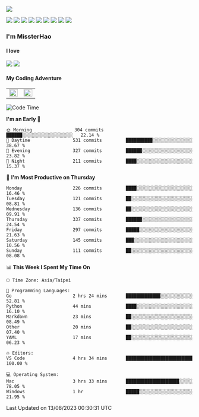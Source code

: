 ![](https://komarev.com/ghpvc/?username=MissterHao&color=ff69b4)

[![](https://img.shields.io/badge/Amazon%20AWS-%23232F3E?logo=amazon-aws&logoColor=white&style=for-the-badge)](https://aws.amazon.com/)
[![](https://img.shields.io/badge/Python-3776AB?style=for-the-badge&logo=python&logoColor=white)](https://www.djangoproject.com/)
[![](https://img.shields.io/badge/Django-092E20?style=for-the-badge&logo=django&logoColor=white)](https://www.python.org/)
[![](https://img.shields.io/badge/Rust-%23EB6400?style=for-the-badge&logo=rust&logoColor=white)](https://www.python.org/)
[![](https://img.shields.io/badge/Flask-23232F3E?style=for-the-badge&logo=flask&logoColor=white)](https://flask.palletsprojects.com/en/2.1.x/)
[![](https://img.shields.io/badge/go-%2300ADD8.svg?&style=for-the-badge&logo=go&logoColor=white)](https://golang.org/)
[![](https://img.shields.io/badge/javascript-%23F7DF1E.svg?&style=for-the-badge&logo=javascript&logoColor=black)](https://www.javascript.com/)
[![](https://img.shields.io/badge/mysql-%234479A1.svg?&style=for-the-badge&logo=mysql&logoColor=white)](https://www.mysql.com/)
[![](https://img.shields.io/badge/docker-%232496ED.svg?&style=for-the-badge&logo=docker&logoColor=white)](https://www.docker.com/)

### I'm MissterHao

#### I love  
![](https://img.shields.io/badge/Netflix-E50914?style=for-the-badge&logo=netflix&logoColor=white)
![](https://img.shields.io/badge/YouTube-FF0000?style=for-the-badge&logo=youtube&logoColor=white)

#### My Coding Adventure
<!-- Readme stats -->
<!-- https://github.com/anuraghazra/github-readme-stats -->
<table>
<tr>
    <td valign="top" width="50%">
    <img src="https://github-readme-stats.vercel.app/api?username=MissterHao&hide_border=true&show_icons=true&locale=en" align="left" style="width: 100%" />
    </td>
    <td valign="top" width="50%">
    <img src="https://github-readme-stats.vercel.app/api/top-langs?username=MissterHao&hide_border=true&show_icons=true&locale=en&layout=compact" align="left" style="width: 100%" />
    </td>
</tr>
</table>  


<!--START_SECTION:waka-->
![Code Time](http://img.shields.io/badge/Code%20Time-871%20hrs%2011%20mins-blue)

**I'm an Early 🐤** 

```text
🌞 Morning                304 commits         ██████░░░░░░░░░░░░░░░░░░░   22.14 % 
🌆 Daytime                531 commits         ██████████░░░░░░░░░░░░░░░   38.67 % 
🌃 Evening                327 commits         ██████░░░░░░░░░░░░░░░░░░░   23.82 % 
🌙 Night                  211 commits         ████░░░░░░░░░░░░░░░░░░░░░   15.37 % 
```
📅 **I'm Most Productive on Thursday** 

```text
Monday                   226 commits         ████░░░░░░░░░░░░░░░░░░░░░   16.46 % 
Tuesday                  121 commits         ██░░░░░░░░░░░░░░░░░░░░░░░   08.81 % 
Wednesday                136 commits         ██░░░░░░░░░░░░░░░░░░░░░░░   09.91 % 
Thursday                 337 commits         ██████░░░░░░░░░░░░░░░░░░░   24.54 % 
Friday                   297 commits         █████░░░░░░░░░░░░░░░░░░░░   21.63 % 
Saturday                 145 commits         ███░░░░░░░░░░░░░░░░░░░░░░   10.56 % 
Sunday                   111 commits         ██░░░░░░░░░░░░░░░░░░░░░░░   08.08 % 
```


📊 **This Week I Spent My Time On** 

```text
🕑︎ Time Zone: Asia/Taipei

💬 Programming Languages: 
Go                       2 hrs 24 mins       █████████████░░░░░░░░░░░░   52.81 % 
Python                   44 mins             ████░░░░░░░░░░░░░░░░░░░░░   16.10 % 
Markdown                 23 mins             ██░░░░░░░░░░░░░░░░░░░░░░░   08.49 % 
Other                    20 mins             ██░░░░░░░░░░░░░░░░░░░░░░░   07.40 % 
YAML                     17 mins             ██░░░░░░░░░░░░░░░░░░░░░░░   06.23 % 

🔥 Editors: 
VS Code                  4 hrs 34 mins       █████████████████████████   100.00 % 

💻 Operating System: 
Mac                      3 hrs 33 mins       ████████████████████░░░░░   78.05 % 
Windows                  1 hr                █████░░░░░░░░░░░░░░░░░░░░   21.95 % 
```


 Last Updated on 13/08/2023 00:30:31 UTC
<!--END_SECTION:waka-->

<!--
**MissterHao/MissterHao** is a ✨ _special_ ✨ repository because its `README.md` (this file) appears on your GitHub profile.

Here are some ideas to get you started:

- 🔭 I’m currently working on ...
- 🌱 I’m currently learning ...
- 👯 I’m looking to collaborate on ...
- 🤔 I’m looking for help with ...
- 💬 Ask me about ...
- 📫 How to reach me: ...
- 😄 Pronouns: ...
- ⚡ Fun fact: ...
-->

